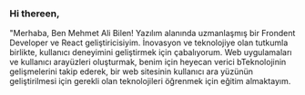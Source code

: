 ### Hi thereen,
"Merhaba, Ben Mehmet Ali Bilen! Yazılım alanında uzmanlaşmış bir Frondent Developer ve React geliştiricisiyim. İnovasyon ve teknolojiye olan tutkumla birlikte, kullanıcı deneyimini geliştirmek için çabalıyorum. Web uygulamaları ve kullanıcı arayüzleri oluşturmak, benim için heyecan verici bTeknolojinin gelişmelerini takip ederek, bir web sitesinin  kullanıcı ara yüzünün geliştirilmesi için gerekli olan teknolojileri öğrenmek için eğitim almaktayım.

<!--
**malibilen/malibilen** is a ✨ _special_ ✨ repository because its `README.md` (this file) appears on your GitHub profile
- 🔭 I’m currently working on ..Şu anda web sitelerinin grafik kullanıcı arayüzlerinin tasarımı ve geliştirilmesi için gerekli olan teknolojileri öğreniyorum.✦
HTML, CSS ve JavaScript gibi teknolojiler hakkında çalışmalar yapıyorum 
- 🌱 I’m currently learning .
- 👯 I’m looking to collaborate on ...
- 🤔 I’m looking for help with ...
- 💬 Ask me about ...
- 📫 How to reach me: ...
- 😄 Pronouns: ...
- ⚡ Fun fact: ...
-->

